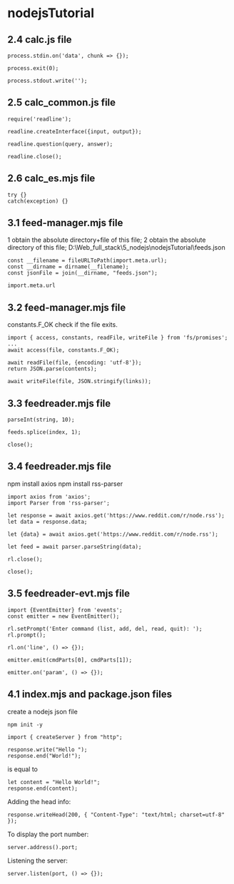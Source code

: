 # nodejsTutorial

## 2.4 calc.js file

```
process.stdin.on('data', chunk => {});
```

```
process.exit(0);
```

```
process.stdout.write('');
```

## 2.5 calc_common.js file

```
require('readline');
```

```
readline.createInterface({input, output});
```

```
readline.question(query, answer);
```

```
readline.close();
```

## 2.6 calc_es.mjs file

```
try {}
catch(exception) {}
```

## 3.1 feed-manager.mjs file

1 obtain the absolute directory+file of this file;
2 obtain the absolute directory of this file;
D:\Web_full_stack\5_nodejs\nodejsTutorial\feeds.json

```
const __filename = fileURLToPath(import.meta.url);
const __dirname = dirname(__filename);
const jsonFile = join(__dirname, "feeds.json");
```

```
import.meta.url
```

## 3.2 feed-manager.mjs file

constants.F_OK check if the file exits.

```
import { access, constants, readFile, writeFile } from 'fs/promises';
...
await access(file, constants.F_OK);
```

```
await readFile(file, {encoding: 'utf-8'});
return JSON.parse(contents);
```

```
await writeFile(file, JSON.stringify(links));
```

## 3.3 feedreader.mjs file

```
parseInt(string, 10);
```

```
feeds.splice(index, 1);
```

```
close();
```

## 3.4 feedreader.mjs file

npm install axios
npm install rss-parser

```
import axios from 'axios';
import Parser from 'rss-parser';
```

```
let response = await axios.get('https://www.reddit.com/r/node.rss');
let data = response.data;

let {data} = await axios.get('https://www.reddit.com/r/node.rss');
```

```
let feed = await parser.parseString(data);
```

```
rl.close();

close();
```

## 3.5 feedreader-evt.mjs file

```
import {EventEmitter} from 'events';
const emitter = new EventEmitter();
```

```
rl.setPrompt('Enter command (list, add, del, read, quit): ');
rl.prompt();
```

```
rl.on('line', () => {});
```

```
emitter.emit(cmdParts[0], cmdParts[1]);
```

```
emitter.on('param', () => {});
```

## 4.1 index.mjs and package.json files

create a nodejs json file

```
npm init -y
```

```
import { createServer } from "http";
```

```
response.write("Hello ");
response.end("World!");
```

is equal to

```
let content = "Hello World!";
response.end(content);
```

Adding the head info:

```
response.writeHead(200, { "Content-Type": "text/html; charset=utf-8" });
```

To display the port number:

```
server.address().port;
```

Listening the server:

```
server.listen(port, () => {});
```
